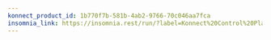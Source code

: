 ```yaml
---
konnect_product_id: 1b770f7b-581b-4ab2-9766-70c046aa7fca
insomnia_link: https://insomnia.rest/run/?label=Konnect%20Control%20Planes&uri=https%3A%2F%2Fraw.githubusercontent.com%2FKong%2Fdocs.konghq.com%2Fmain%2Fapi-specs%2FKonnect%2Fv2%2Fyaml%cloud-gateways.yaml
---
```

